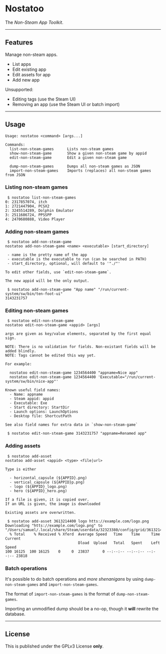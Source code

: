 Nostatoo
========

The *Non-Steam App Toolkit*.

* * *

## Features

Manage non-steam apps.

 - List apps
 - Edit existing app
 - Edit assets for app
 - Add new app

Unsupported:

 - Editing tags (use the Steam UI)
 - Removing an app (use the Steam UI or batch import)

* * *

## Usage

```
Usage: nostatoo <command> [args...]

Commands:
  list-non-steam-games      Lists non-steam games
  show-non-steam-game       Show a given non-steam game by appid
  edit-non-steam-game       Edit a given non-steam game

  dump-non-steam-games      Dumps all non-steam games as JSON
  import-non-steam-games    Imports (replaces) all non-steam games from JSON
```

### Listing non-steam games

```
 $ nostatoo list-non-steam-games
0: 2317857074, itch 
1: 2721447904, PCSX2 
2: 3245514289, Dolphin Emulator 
3: 2511686724, PPSSPP 
4: 2470680888, Video Player
```

### Adding non-steam games

```
 $ nostatoo add-non-steam-game
nostatoo add-non-steam-game <name> <executable> [start_directory]

 - name is the pretty name of the app
 - executable is the executable to run (can be searched in PATH)
 - start_directory, optional, will default to '"./"'

To edit other fields, use `edit-non-steam-game`.

The new appid will be the only output.

 $ nostatoo add-non-steam-game "App name" "/run/current-system/sw/bin/ten-foot-ui"
3143231757
```

### Editing non-steam games

```
 $ nostatoo edit-non-steam-game
nostatoo edit-non-steam-game <appid> [args]

args are given as key/value elements, separated by the first equal sign.

NOTE: There is no validation for fields. Non-existant fields will be added blindly.
NOTE: Tags cannot be edited this way yet.

For example:

  nostatoo edit-non-steam-game 1234564400 "appname=Nice app"
  nostatoo edit-non-steam-game 1234564400 'Executable="/run/current-system/sw/bin/nice-app"'

Known useful field names:
  - Name: appname
  - Steam appid: appid
  - Executable: Exe
  - Start directory: StartDir
  - Launch options: LaunchOptions
  - Desktop file: ShortcutPath

See also field names for extra data in `show-non-steam-game`

 $ nostatoo edit-non-steam-game 3143231757 "appname=Renamed app"
```

### Adding assets

```
 $ nostatoo add-asset
nostatoo add-asset <appid> <type> <file|url>

Type is either

  - horizontal_capsule (${APPID}.png)
  - vertical_capsule (${APPID}p.png)
  - logo (${APPID}_logo.png)
  - hero (${APPID}_hero.png)

If a file is given, it is copied over.
If an URL is given, the image is downloaded

Existing assets are overwritten.

 $ nostatoo add-asset 3613214400 logo htts://example.com/logo.png
Downloading "htts://example.com/logo.png" to "/Users/samuel/.local/share/Steam/userdata/32323380/config/grid/3613214400_logo.png"
  % Total    % Received % Xferd  Average Speed   Time    Time     Time  Current
                                 Dload  Upload   Total   Spent    Left  Speed
100 16125  100 16125    0     0  23837      0 --:--:-- --:--:-- --:--:-- 23818
```

### Batch operations

It's possible to do batch operations and *more shenanigans* by using
`dump-non-steam-games` and `import-non-steam-games`.

The format of `import-non-steam-games` is the format of `dump-non-steam-games`.

Importing an unmodified dump should be a no-op, though it **will** rewrite
the database.


* * *

License
-------

This is published under the GPLv3 License **only**.

